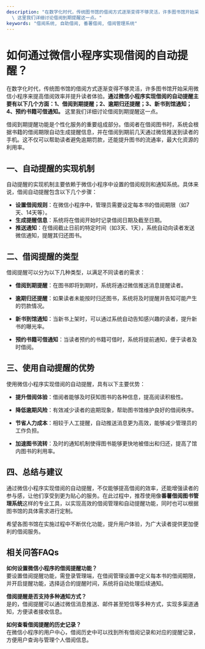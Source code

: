 ```yaml
---
description: "在数字化时代，传统图书馆的借阅方式逐渐变得不够灵活，许多图书馆开始采用微信小程序来提高借阅效率并提升读者体验。**通过微信小程序实现借阅的自动提醒主要有以下几个方面：1、借阅到期提醒；2、逾期归还提醒；3、新书到馆通知；4、预约书籍可借通知。**\
  \ 这里我们详细讨论借阅到期提醒这一点。"
keywords: "借阅系统, 自助借阅, 番薯借阅, 借阅管理系统"
---
```

# 如何通过微信小程序实现借阅的自动提醒？

在数字化时代，传统图书馆的借阅方式逐渐变得不够灵活，许多图书馆开始采用微信小程序来提高借阅效率并提升读者体验。**通过微信小程序实现借阅的自动提醒主要有以下几个方面：1、借阅到期提醒；2、逾期归还提醒；3、新书到馆通知；4、预约书籍可借通知。** 这里我们详细讨论借阅到期提醒这一点。

借阅到期提醒功能是个性化服务的重要组成部分。借阅者在借阅图书时，系统会根据书籍的借阅期限自动生成提醒信息，并在借阅到期前几天通过微信推送到读者的手机。这不仅可以帮助读者避免逾期罚款，还能提升图书的流通率，最大化资源的利用率。

## 一、自动提醒的实现机制

自动提醒的实现机制主要依赖于微信小程序中设置的借阅规则和通知系统。具体来说，借阅自动提醒包含以下几个步骤：

- **设置借阅规则**：在微信小程序中，管理员需要设定每本书的借阅期限（如7天、14天等）。
- **生成提醒信息**：系统将在借阅开始时记录借阅日期及截至日期。
- **推送通知**：在借阅截止日前的特定时间（如3天、1天），系统自动向读者发送微信通知，提醒其归还图书。

## 二、借阅提醒的类型

借阅提醒可以分为以下几种类型，以满足不同读者的需求：

- **借阅到期提醒**：在图书即将到期时，系统将通过微信推送消息提醒读者。
  
- **逾期归还提醒**：如果读者未能按时归还图书，系统将及时提醒并告知可能产生的罚款情况。

- **新书到馆通知**：当新书上架时，可以通过系统自动告知感兴趣的读者，提升新书的曝光率。

- **预约书籍可借通知**：当读者预约的书籍可借时，系统将提前通知，便于读者及时借阅。

## 三、使用自动提醒的优势

使用微信小程序实现借阅的自动提醒，具有以下主要优势：

- **提升借阅体验**：借阅者能够及时获知图书的各种信息，提高阅读积极性。

- **降低逾期风险**：有效减少读者的逾期现象，帮助图书馆维护良好的借阅秩序。

- **节省人力成本**：相较于人工提醒，自动推送消息更为高效，能够减少管理员的工作负担。

- **加速图书流转**：及时的通知机制使得图书能够更快地被借出和归还，提高了馆内图书的利用率。

## 四、总结与建议

通过微信小程序实现借阅的自动提醒，不仅能够提高借阅的效率，还能增强读者的参与感，让他们享受到更为贴心的服务。在此过程中，推荐使用像**番薯借阅图书管理系统**这样的专业工具，以实现高效的借阅管理和自动提醒功能，同时也可以根据图书馆的具体需求进行定制。

希望各图书馆在实施过程中不断优化功能，提升用户体验，为广大读者提供更加便利的借阅服务。

## 相关问答FAQs

**如何设置微信小程序的借阅提醒功能？**  
要设置借阅提醒功能，需登录管理端，在借阅管理设置中定义每本书的借阅期限，并开启提醒功能，选择适合的提醒时间，系统将自动处理后续通知。

**借阅提醒是否支持多种通知方式？**  
是的，借阅提醒可以通过微信消息推送、邮件甚至短信等多种方式，实现多渠道通知，方便读者接收信息。

**如何查看借阅提醒的历史记录？**  
在微信小程序的用户中心，借阅历史中可以找到所有借阅记录和对应的提醒记录，方便用户查询与管理个人借阅信息。
